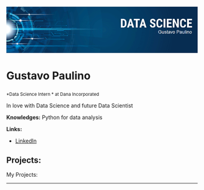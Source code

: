 
<p align="center">
  <img src="banner.png" >
</p>

# Gustavo Paulino
<sub>*Data Science Intern * at Dana Incorporated </sub>

In love with Data Science and future Data Scientist 

**Knowledges:** Python for data analysis

**Links:**
* [LinkedIn](https://www.linkedin.com/in/gustavo-paulino-8597a1184/)



## Projects:
My Projects:


---





